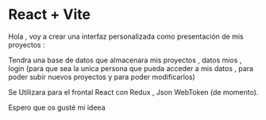 # React + Vite

Hola , voy a crear una interfaz personalizada como presentación de mis proyectos :

Tendra una base de datos que almacenara mis proyectos , datos mios , login (para que sea la unica persona que pueda acceder a mis datos , para poder subir nuevos proyectos y para poder modificarlos)

Se Utilizara para el frontal React con Redux , Json WebToken (de momento).

Espero que os gusté mi ideea